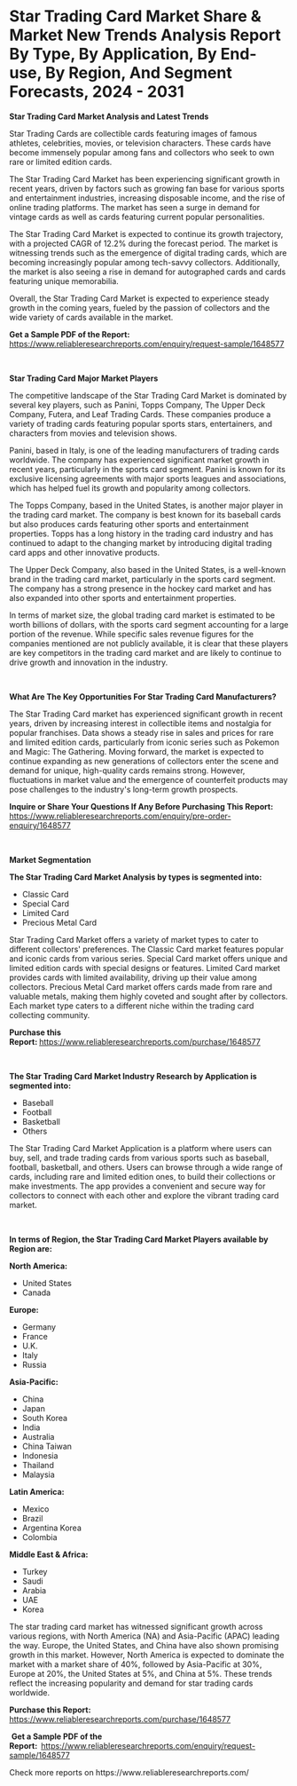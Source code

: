 <p><h1>Star Trading Card Market Share & Market New Trends Analysis Report By Type, By Application, By End-use, By Region, And Segment Forecasts, 2024 - 2031</h1></p><p><strong>Star Trading Card Market Analysis and Latest Trends</strong></p>
<p><p>Star Trading Cards are collectible cards featuring images of famous athletes, celebrities, movies, or television characters. These cards have become immensely popular among fans and collectors who seek to own rare or limited edition cards.</p><p>The Star Trading Card Market has been experiencing significant growth in recent years, driven by factors such as growing fan base for various sports and entertainment industries, increasing disposable income, and the rise of online trading platforms. The market has seen a surge in demand for vintage cards as well as cards featuring current popular personalities.</p><p>The Star Trading Card Market is expected to continue its growth trajectory, with a projected CAGR of 12.2% during the forecast period. The market is witnessing trends such as the emergence of digital trading cards, which are becoming increasingly popular among tech-savvy collectors. Additionally, the market is also seeing a rise in demand for autographed cards and cards featuring unique memorabilia.</p><p>Overall, the Star Trading Card Market is expected to experience steady growth in the coming years, fueled by the passion of collectors and the wide variety of cards available in the market.</p></p>
<p><strong>Get a Sample PDF of the Report:&nbsp;</strong> <a href="https://www.reliableresearchreports.com/enquiry/request-sample/1648577">https://www.reliableresearchreports.com/enquiry/request-sample/1648577</a></p>
<p>&nbsp;</p>
<p><strong>Star Trading Card Major Market Players</strong></p>
<p><p>The competitive landscape of the Star Trading Card Market is dominated by several key players, such as Panini, Topps Company, The Upper Deck Company, Futera, and Leaf Trading Cards. These companies produce a variety of trading cards featuring popular sports stars, entertainers, and characters from movies and television shows.</p><p>Panini, based in Italy, is one of the leading manufacturers of trading cards worldwide. The company has experienced significant market growth in recent years, particularly in the sports card segment. Panini is known for its exclusive licensing agreements with major sports leagues and associations, which has helped fuel its growth and popularity among collectors.</p><p>The Topps Company, based in the United States, is another major player in the trading card market. The company is best known for its baseball cards but also produces cards featuring other sports and entertainment properties. Topps has a long history in the trading card industry and has continued to adapt to the changing market by introducing digital trading card apps and other innovative products.</p><p>The Upper Deck Company, also based in the United States, is a well-known brand in the trading card market, particularly in the sports card segment. The company has a strong presence in the hockey card market and has also expanded into other sports and entertainment properties.</p><p>In terms of market size, the global trading card market is estimated to be worth billions of dollars, with the sports card segment accounting for a large portion of the revenue. While specific sales revenue figures for the companies mentioned are not publicly available, it is clear that these players are key competitors in the trading card market and are likely to continue to drive growth and innovation in the industry.</p></p>
<p>&nbsp;</p>
<p><strong>What Are The Key Opportunities For Star Trading Card Manufacturers?</strong></p>
<p><p>The Star Trading Card market has experienced significant growth in recent years, driven by increasing interest in collectible items and nostalgia for popular franchises. Data shows a steady rise in sales and prices for rare and limited edition cards, particularly from iconic series such as Pokemon and Magic: The Gathering. Moving forward, the market is expected to continue expanding as new generations of collectors enter the scene and demand for unique, high-quality cards remains strong. However, fluctuations in market value and the emergence of counterfeit products may pose challenges to the industry's long-term growth prospects.</p></p>
<p><strong>Inquire or Share Your Questions If Any Before Purchasing This Report:</strong> <a href="https://www.reliableresearchreports.com/enquiry/pre-order-enquiry/1648577">https://www.reliableresearchreports.com/enquiry/pre-order-enquiry/1648577</a></p>
<p>&nbsp;</p>
<p><strong>Market Segmentation</strong></p>
<p><strong>The Star Trading Card Market Analysis by types is segmented into:</strong></p>
<p><ul><li>Classic Card</li><li>Special Card</li><li>Limited Card</li><li>Precious Metal Card</li></ul></p>
<p><p>Star Trading Card Market offers a variety of market types to cater to different collectors' preferences. The Classic Card market features popular and iconic cards from various series. Special Card market offers unique and limited edition cards with special designs or features. Limited Card market provides cards with limited availability, driving up their value among collectors. Precious Metal Card market offers cards made from rare and valuable metals, making them highly coveted and sought after by collectors. Each market type caters to a different niche within the trading card collecting community.</p></p>
<p><strong>Purchase this Report:&nbsp;</strong><a href="https://www.reliableresearchreports.com/purchase/1648577">https://www.reliableresearchreports.com/purchase/1648577</a></p>
<p>&nbsp;</p>
<p><strong>The Star Trading Card Market Industry Research by Application is segmented into:</strong></p>
<p><ul><li>Baseball</li><li>Football</li><li>Basketball</li><li>Others</li></ul></p>
<p><p>The Star Trading Card Market Application is a platform where users can buy, sell, and trade trading cards from various sports such as baseball, football, basketball, and others. Users can browse through a wide range of cards, including rare and limited edition ones, to build their collections or make investments. The app provides a convenient and secure way for collectors to connect with each other and explore the vibrant trading card market.</p></p>
<p>&nbsp;</p>
<p><strong>In terms of Region, the Star Trading Card Market Players available by Region are:</strong></p>
<p>
    <p> <strong> North America: </strong>
        <ul>
            <li>United States</li>
            <li>Canada</li>
        </ul>
        </p> 
    <p> <strong> Europe: </strong>
        <ul>
            <li>Germany</li>
            <li>France</li>
            <li>U.K.</li>
            <li>Italy</li>
            <li>Russia</li>
        </ul>
        </p> 
    <p> <strong> Asia-Pacific: </strong>
        <ul>
            <li>China</li>
            <li>Japan</li>
            <li>South Korea</li>
            <li>India</li>
            <li>Australia</li>
            <li>China Taiwan</li>
            <li>Indonesia</li>
            <li>Thailand</li>
            <li>Malaysia</li>
        </ul>
        </p> 
    <p> <strong> Latin America: </strong>
        <ul>
            <li>Mexico</li>
            <li>Brazil</li>
            <li>Argentina Korea</li>
            <li>Colombia</li>
        </ul>
        </p> 
    <p> <strong> Middle East & Africa: </strong>
        <ul>
            <li>Turkey</li>
            <li>Saudi</li>
            <li>Arabia</li>
            <li>UAE</li>
            <li>Korea</li>
        </ul>
    </p>
    </p>
<p><p>The star trading card market has witnessed significant growth across various regions, with North America (NA) and Asia-Pacific (APAC) leading the way. Europe, the United States, and China have also shown promising growth in this market. However, North America is expected to dominate the market with a market share of 40%, followed by Asia-Pacific at 30%, Europe at 20%, the United States at 5%, and China at 5%. These trends reflect the increasing popularity and demand for star trading cards worldwide.</p></p>
<p><strong>Purchase this Report: </strong><a href="https://www.reliableresearchreports.com/purchase/1648577">https://www.reliableresearchreports.com/purchase/1648577</a></p>
<p>&nbsp;<strong>Get a Sample PDF of the Report:&nbsp;&nbsp;</strong><a href="https://www.reliableresearchreports.com/enquiry/request-sample/1648577">https://www.reliableresearchreports.com/enquiry/request-sample/1648577</a></p>
<p><strong></strong></p>
<p>Check more reports on https://www.reliableresearchreports.com/</p>